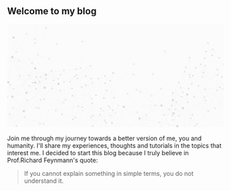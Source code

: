 ## Welcome to my blog

![img](images/bg_13.jpg)

Join me through my journey towards a better version of me, you and humanity. I'll share my experiences, thoughts and tutorials in the topics that interest me. I decided to start this blog because I truly believe in Prof.Richard Feynmann's quote:
> If you cannot explain something in simple terms, you do not understand it.
